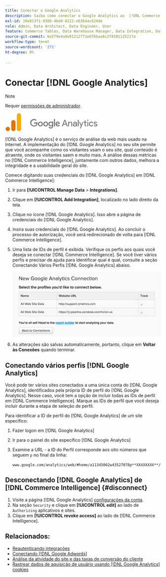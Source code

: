 ```yaml
---
title: Conectar o Google Analytics
description: Saiba como conectar o Google Analytics ao  [!DNL Commerce Intelligence].
exl-id: 10e813f1-0306-4bdd-8222-e6364ac624de
role: Admin, Data Architect, Data Engineer, User
feature: Commerce Tables, Data Warehouse Manager, Data Integration, Data Import/Export
source-git-commit: 6e2f9e4a9e91212771e6f6baa8c2f8101125217a
workflow-type: tm+mt
source-wordcount: '271'
ht-degree: 0%

---
```


# Conectar [!DNL Google Analytics]

>[!NOTE]
>
>Requer [permissões de administrador](../../../administrator/user-management/user-management.md).

![](../../../assets/google-analytics-logo.png)

[!DNL Google Analytics] é o serviço de análise da web mais usado na Internet. A implementação do [!DNL Google Analytics] no seu site permite que você acompanhe como os visitantes usam o seu site, qual conteúdo é atraente, onde os visitantes saem e muito mais. A análise dessas métricas no [!DNL Commerce Intelligence], juntamente com outros dados, melhora a integridade e a usabilidade geral do site.

Comece digitando suas credenciais do [!DNL Google Analytics] em [!DNL Commerce Intelligence]:

1. Ir para **[!UICONTROL Manage Data** > **Integrations]**.

1. Clique em **[!UICONTROL Add Integration]**, localizado no lado direito da tela.

1. Clique no ícone [!DNL Google Analytics]. Isso abre a página de credenciais do [!DNL Google Analytics].

1. Insira suas credenciais do [!DNL Google Analytics]. Ao concluir o processo de autorização, você será redirecionado de volta para [!DNL Commerce Intelligence].

1. Uma lista de IDs de perfil é exibida. Verifique os perfis aos quais você deseja se conectar [!DNL Commerce Intelligence]. Se você tiver vários perfis e precisar de ajuda para identificar qual é qual, consulte a seção Conectando Vários Perfis [!DNL Google Analytics] abaixo.

   ![](../../../assets/list-profile-id.png)<!--{: width="600px"}-->

1. As alterações são salvas automaticamente, portanto, clique em **Voltar às Conexões** quando terminar.

## Conectando vários perfis [!DNL Google Analytics]

Você pode ter vários sites conectados a uma única conta do [!DNL Google Analytics], identificados pela própria ID de perfil do [!DNL Google Analytics]. Nesse caso, você tem a opção de incluir todas as IDs de perfil em [!DNL Commerce Intelligence]. Marque as IDs de perfil que você deseja incluir durante a etapa de seleção de perfil.

Para identificar a ID de perfil do [!DNL Google Analytics] de um site específico:

1. Fazer logon em [!DNL Google Analytics]
1. Ir para o painel do site específico [!DNL Google Analytics]
1. Examine a URL - a ID do Perfil corresponde aos oito números que seguem `p` no final da linha:

   `www.google.com/analytics/web/#home/a11345062w43527078p**XXXXXXXX**/`

## Desconectando [!DNL Google Analytics] de [!DNL Commerce Intelligence] {#disconnect}

1. Visite a página [!DNL Google Analytics] [configurações da conta](https://accounts.google.com/).
1. Na seção `Security` e clique em **[!UICONTROL edit]** ao lado de `Authorizing` aplicativos e sites.
1. Clique em **[!UICONTROL revoke access]** ao lado de [!DNL Commerce Intelligence].

## Relacionados:

* [Reautenticando integrações](https://experienceleague.adobe.com/docs/commerce-knowledge-base/kb/how-to/mbi-reauthenticating-integrations.html?lang=pt-BR)
* [Conectando [!DNL Google Adwords]](../integrations/google-adwords.md)
* [Análise da atividade do site e das taxas de conversão do cliente](../../analysis/web-act-cust-conversion.md)
* [Rastrear dados de aquisição de usuário usando  [!DNL Google Analytics] cookies](../../analysis/google-track-user-acq.md)
